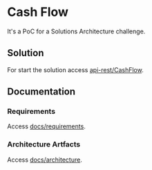 # Cash Flow

It's a PoC for a Solutions Architecture challenge.

## Solution

For start the solution access [api-rest/CashFlow](api-rest/CashFlow).

## Documentation

### Requirements

Access [docs/requirements](docs/requirements).

### Architecture Artfacts

Access [docs/architecture](docs/architecture).

